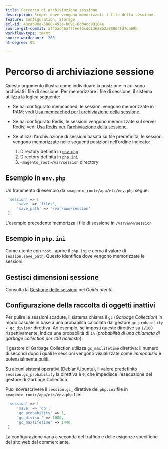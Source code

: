 ```yaml
---
title: Percorso di archiviazione sessione
description: Scopri dove vengono memorizzati i file della sessione.
feature: Configuration, Storage
exl-id: 43cab98a-5b68-492e-b891-8db4cc99184e
source-git-commit: af45ac46afffeef5cd613628b2a98864fd7da69b
workflow-type: tm+mt
source-wordcount: '260'
ht-degree: 0%

---
```


# Percorso di archiviazione sessione

Questo argomento illustra come individuare la posizione in cui sono archiviati i file di sessione. Per memorizzare i file di sessione, il sistema utilizza la logica seguente:

- Se hai configurato memcached, le sessioni vengono memorizzate in RAM; vedi [Usa memcached per l’archiviazione della sessione](memcached.md).
- Se hai configurato Redis, le sessioni vengono memorizzate sul server Redis; vedi [Usa Redis per l’archiviazione della sessione](../cache/redis-session.md).
- Se utilizzi l’archiviazione di sessioni basata su file predefinita, le sessioni vengono memorizzate nelle seguenti posizioni nell’ordine indicato:

   1. Directory definita in [`env.php`](#example-in-envphp)
   1. Directory definita in [`php.ini`](#example-in-phpini)
   1. `<magento_root>/var/session` directory

## Esempio in `env.php`

Un frammento di esempio da `<magento_root>/app/etc/env.php` segue:

```php
 'session' => [
     'save' => 'files',
     'save_path' => '/var/www/session'
 ],
```

L&#39;esempio precedente memorizza i file di sessione in `/var/www/session`

## Esempio in `php.ini`

Come utente con `root` , aprire il `php.ini` e cerca il valore di `session.save_path`. Questo identifica dove vengono memorizzate le sessioni.

## Gestisci dimensioni sessione

Consulta la [Gestione delle sessioni](https://docs.magento.com/user-guide/stores/security-session-management.html) nel _Guida utente_.

## Configurazione della raccolta di oggetti inattivi

Per pulire le sessioni scadute, il sistema chiama il `gc` (_Garbage Collection_) in modo casuale in base a una probabilità calcolata dal gestore `gc_probability / gc_divisor` direttiva. Ad esempio, se imposti queste direttive su `1/100` rispettivamente, indica una probabilità di `1%` (_probabilità di una chiamata di garbage collection per 100 richieste_).

Il gestore di Garbage Collection utilizza `gc_maxlifetime` direttiva: il numero di secondi dopo i quali le sessioni vengono visualizzate come _immondizia_ e potenzialmente puliti.

Su alcuni sistemi operativi (Debian/Ubuntu), il valore predefinito `session.gc_probability` la direttiva è `0`, che impedisce l&#39;esecuzione del gestore di Garbage Collection.

Puoi sovrascrivere il `session.gc_` direttive del `php.ini` file in `<magento_root>/app/etc/env.php` file:

```php
 'session' => [
     'save' => 'db',
     'gc_probability' => 1,
     'gc_divisor' => 1000,
     'gc_maxlifetime' => 1440
 ],
```

La configurazione varia a seconda del traffico e delle esigenze specifiche del sito web del commerciante.
